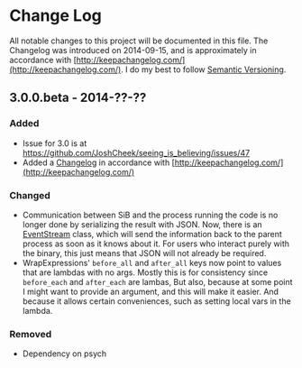 # Change Log
All notable changes to this project will be documented in this file.
The Changelog was introduced on 2014-09-15, and is approximately in
accordance with [http://keepachangelog.com/](http://keepachangelog.com/).
I do my best to follow [Semantic Versioning](http://semver.org/).

## 3.0.0.beta - 2014-??-??
### Added
- Issue for 3.0 is at https://github.com/JoshCheek/seeing_is_believing/issues/47
- Added a [Changelog](Changelog.md) in accordance with [http://keepachangelog.com/](http://keepachangelog.com/)

### Changed
- Communication between SiB and the process running the code is no longer done by
  serializing the result with JSON. Now, there is an
  [EventStream](https://github.com/JoshCheek/seeing_is_believing/blob/4b9134ca45e001ebe5f139384bd1beee98b5e371/lib/seeing_is_believing/event_stream.rb)
  class, which will send the information back to the parent process as soon as it
  knows about it. For users who interact purely with the binary, this just means that
  JSON will not already be required.
- WrapExpressions' `before_all` and `after_all` keys now point to values that are lambdas with no args.
  Mostly this is for consistency since `before_each` and `after_each` are lambas,
  But also, because at some point I might want to provide an argument, and this will make it easier.
  And because it allows certain conveniences, such as setting local vars in the lambda.

### Removed
- Dependency on psych

